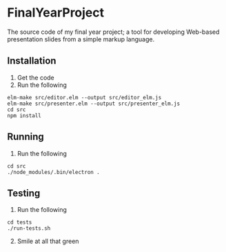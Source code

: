 # FinalYearProject
The source code of my final year project; a tool for developing Web-based presentation slides from a simple markup language.

## Installation

1.  Get the code
2.  Run the following
```shell
elm-make src/editor.elm --output src/editor_elm.js
elm-make src/presenter.elm --output src/presenter_elm.js
cd src
npm install
```

## Running

1.  Run the following
```shell
cd src
./node_modules/.bin/electron .
```

## Testing

1.  Run the following
```shell
cd tests
./run-tests.sh
```

2.  Smile at all that green
